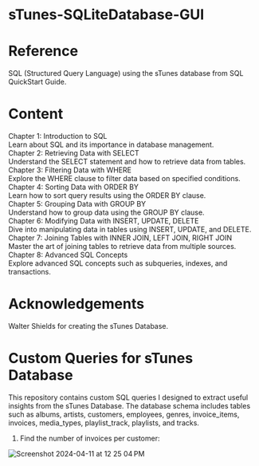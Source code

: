 # sTunes-SQLiteDatabase-GUI

# Reference
SQL (Structured Query Language) using the sTunes database from SQL QuickStart Guide.

# Content
Chapter 1: Introduction to SQL <br>
Learn about SQL and its importance in database management. <br>
Chapter 2: Retrieving Data with SELECT <br>
Understand the SELECT statement and how to retrieve data from tables. <br>
Chapter 3: Filtering Data with WHERE <br>
Explore the WHERE clause to filter data based on specified conditions. <br>
Chapter 4: Sorting Data with ORDER BY <br>
Learn how to sort query results using the ORDER BY clause. <br>
Chapter 5: Grouping Data with GROUP BY <br>
Understand how to group data using the GROUP BY clause. <br>
Chapter 6: Modifying Data with INSERT, UPDATE, DELETE <br>
Dive into manipulating data in tables using INSERT, UPDATE, and DELETE. <br>
Chapter 7: Joining Tables with INNER JOIN, LEFT JOIN, RIGHT JOIN <br>
Master the art of joining tables to retrieve data from multiple sources. <br>
Chapter 8: Advanced SQL Concepts <br>
Explore advanced SQL concepts such as subqueries, indexes, and transactions. <br>

# Acknowledgements
Walter Shields for creating the sTunes Database.

# Custom Queries for sTunes Database
This repository contains custom SQL queries I designed to extract useful insights from the sTunes Database. The database schema includes tables such as albums, artists, customers, employees, genres, invoice_items, invoices, media_types, playlist_track, playlists, and tracks.

1. Find the number of invoices per customer:

![Screenshot 2024-04-11 at 12 25 04 PM](https://github.com/minerbra/Tunester-Database-GUI/assets/62312099/8357d166-01d1-4fdb-9b45-22ff31d3c8f5)
